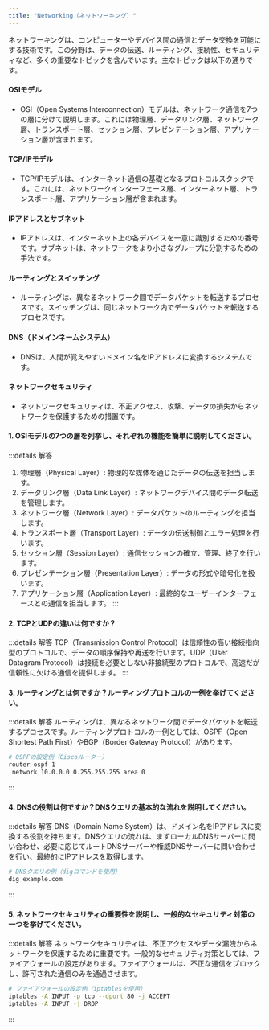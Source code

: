 ```yaml
---
title: "Networking（ネットワーキング）"
---
```

ネットワーキングは、コンピューターやデバイス間の通信とデータ交換を可能にする技術です。この分野は、データの伝送、ルーティング、接続性、セキュリティなど、多くの重要なトピックを含んでいます。主なトピックは以下の通りです。

#### OSIモデル

- OSI（Open Systems Interconnection）モデルは、ネットワーク通信を7つの層に分けて説明します。これには物理層、データリンク層、ネットワーク層、トランスポート層、セッション層、プレゼンテーション層、アプリケーション層が含まれます。

#### TCP/IPモデル

- TCP/IPモデルは、インターネット通信の基礎となるプロトコルスタックです。これには、ネットワークインターフェース層、インターネット層、トランスポート層、アプリケーション層が含まれます。

#### IPアドレスとサブネット

- IPアドレスは、インターネット上の各デバイスを一意に識別するための番号です。サブネットは、ネットワークをより小さなグループに分割するための手法です。

#### ルーティングとスイッチング

- ルーティングは、異なるネットワーク間でデータパケットを転送するプロセスです。スイッチングは、同じネットワーク内でデータパケットを転送するプロセスです。

#### DNS（ドメインネームシステム）

- DNSは、人間が覚えやすいドメイン名をIPアドレスに変換するシステムです。

#### ネットワークセキュリティ

- ネットワークセキュリティは、不正アクセス、攻撃、データの損失からネットワークを保護するための措置です。

#### 1. OSIモデルの7つの層を列挙し、それぞれの機能を簡単に説明してください。

:::details 解答

1. 物理層（Physical Layer）: 物理的な媒体を通じたデータの伝送を担当します。
2. データリンク層（Data Link Layer）: ネットワークデバイス間のデータ転送を管理します。
3. ネットワーク層（Network Layer）: データパケットのルーティングを担当します。
4. トランスポート層（Transport Layer）: データの伝送制御とエラー処理を行います。
5. セッション層（Session Layer）: 通信セッションの確立、管理、終了を行います。
6. プレゼンテーション層（Presentation Layer）: データの形式や暗号化を扱います。
7. アプリケーション層（Application Layer）: 最終的なユーザーインターフェースとの通信を担当します。
:::

#### 2. TCPとUDPの違いは何ですか？

:::details 解答
TCP（Transmission Control Protocol）は信頼性の高い接続指向型のプロトコルで、データの順序保持や再送を行います。UDP（User Datagram Protocol）は接続を必要としない非接続型のプロトコルで、高速だが信頼性に欠ける通信を提供します。
:::

#### 3. ルーティングとは何ですか？ルーティングプロトコルの一例を挙げてください。

:::details 解答
ルーティングは、異なるネットワーク間でデータパケットを転送するプロセスです。ルーティングプロトコルの一例としては、OSPF（Open Shortest Path First）やBGP（Border Gateway Protocol）があります。

```bash
# OSPFの設定例（Ciscoルーター）
router ospf 1
 network 10.0.0.0 0.255.255.255 area 0
```

:::

#### 4. DNSの役割は何ですか？DNSクエリの基本的な流れを説明してください。

:::details 解答
DNS（Domain Name System）は、ドメイン名をIPアドレスに変換する役割を持ちます。DNSクエリの流れは、まずローカルDNSサーバーに問い合わせ、必要に応じてルートDNSサーバーや権威DNSサーバーに問い合わせを行い、最終的にIPアドレスを取得します。

```bash
# DNSクエリの例（digコマンドを使用）
dig example.com
```

:::

#### 5. ネットワークセキュリティの重要性を説明し、一般的なセキュリティ対策の一つを挙げてください。

:::details 解答
ネットワークセキュリティは、不正アクセスやデータ漏洩からネットワークを保護するために重要です。一般的なセキュリティ対策としては、ファイアウォールの設定があります。ファイアウォールは、不正な通信をブロックし、許可された通信のみを通過させます。

```bash
# ファイアウォールの設定例（iptablesを使用）
iptables -A INPUT -p tcp --dport 80 -j ACCEPT
iptables -A INPUT -j DROP
```

:::
